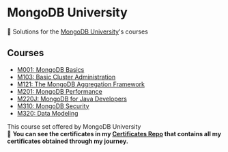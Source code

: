 # MongoDB University

🔶 Solutions for the [MongoDB University](https://university.mongodb.com/)'s courses

## Courses

- [M001: MongoDB Basics](https://github.com/ShafayetB/MongoDB-University/tree/master/M001%20-%20MongoDB%20Basics)
- [M103: Basic Cluster Administration](https://github.com/ShafayetB/MongoDB-university/tree/master/M103%20-%20Basic%20Cluster%20Administration)
- [M121: The MongoDB Aggregation Framework](https://github.com/ShafayetB/MongoDB-university/tree/master/M121%20-%20The%20MongoDB%20Aggregation%20Framework)
- [M201: MongoDB Performance](https://github.com/ShafayetB/MongoDB-university/tree/master/M201%20-%20MongoDB%20Peformance)
- [M220J: MongoDB for Java Developers](https://github.com/ShafayetB/MongoDB-university/tree/master/M220J%20-%20MongoDB%20for%20Java%20Developers)
- [M310: MongoDB Security](https://github.com/ShafayetB/MongoDB-university/tree/master/M310%20-%20MongoDB%20Security)
- [M320: Data Modeling](https://github.com/ShafayetB/MongoDB-University/tree/master/M320%20-%20Data%20Modelling)

This course set offered by MongoDB University
<br/>
🔷 **You can see the certificates in my <a href="https://github.com/ShafayetB/Certificates">Certificates Repo</a> that contains all my certificates obtained through my journey.** <br/>

